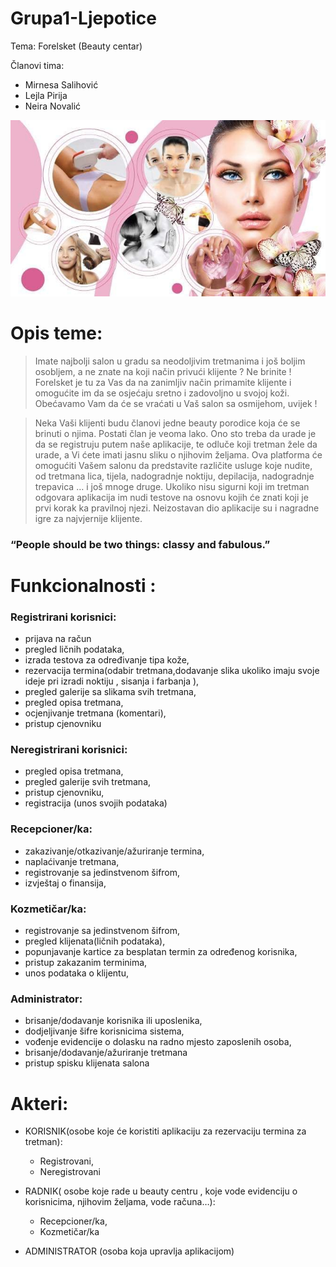 # Grupa1-Ljepotice
Tema: Forelsket (Beauty centar)


Članovi tima:
* Mirnesa Salihović
* Lejla Pirija
* Neira Novalić





![alt text](https://github.com/ooad-2019-2020/Grupa1-Ljepotice/blob/master/89851974_3116537261724702_4042790653447372800_n.jpg)



# Opis teme:

> Imate najbolji salon u gradu sa neodoljivim tretmanima i još boljim osobljem, a ne znate na koji način privući klijente ?
> Ne brinite ! Forelsket je tu za Vas da na zanimljiv način primamite klijente i omogućite im da se osjećaju sretno i zadovoljno u  svojoj koži. Obećavamo Vam da će se vraćati u Vaš salon sa osmijehom, uvijek !

> Neka Vaši klijenti budu članovi jedne beauty porodice koja će se brinuti o njima. Postati član je veoma lako. Ono sto treba da urade je da se registruju putem naše aplikacije, te odluče koji tretman žele da urade, a Vi ćete imati jasnu sliku o njihovim željama.  Ova platforma će omogućiti Vašem salonu da predstavite  različite usluge koje nudite, od tretmana lica, tijela, nadogradnje noktiju, depilacija, nadogradnje trepavica … i još mnoge druge. Ukoliko nisu sigurni koji im tretman odgovara aplikacija im nudi testove na osnovu kojih će znati koji je  prvi korak ka pravilnoj njezi. Neizostavan dio aplikacije su i nagradne igre za najvjernije klijente.


### “People should be two things: classy and fabulous.”

 
# Funkcionalnosti :

### Registrirani korisnici:

* prijava na račun
* pregled ličnih podataka,
* izrada testova za određivanje tipa kože,
* rezervacija termina(odabir tretmana,dodavanje slika ukoliko imaju svoje ideje pri izradi noktiju , sisanja i farbanja ),
* pregled galerije sa slikama svih tretmana,
* pregled opisa tretmana,
* ocjenjivanje tretmana (komentari),
* pristup cjenovniku

### Neregistrirani korisnici:

* pregled opisa tretmana,
* pregled galerije svih tretmana,
* pristup cjenovniku, 
* registracija (unos svojih podataka)

### Recepcioner/ka:

* zakazivanje/otkazivanje/ažuriranje  termina,
* naplaćivanje tretmana,
* registrovanje sa jedinstvenom šifrom,
* izvještaj o finansija,

### Kozmetičar/ka:

* registrovanje sa jedinstvenom šifrom,
* pregled klijenata(ličnih podataka),
* popunjavanje kartice za besplatan termin za određenog korisnika,
* pristup zakazanim terminima,
* unos podataka o klijentu,

### Administrator:

* brisanje/dodavanje korisnika ili uposlenika,
* dodjeljivanje šifre korisnicima sistema,
* vođenje evidencije o dolasku na radno mjesto zaposlenih osoba,
* brisanje/dodavanje/ažuriranje tretmana
* pristup spisku klijenata salona


# Akteri:

* KORISNIK(osobe koje će koristiti aplikaciju za rezervaciju termina za tretman):
   * Registrovani,
   * Neregistrovani

* RADNIK( osobe koje rade u beauty centru , koje vode evidenciju o korisnicima, njihovim željama, vode računa…):
    * Recepcioner/ka,
    * Kozmetičar/ka

* ADMINISTRATOR (osoba koja upravlja aplikacijom)






